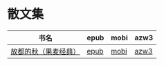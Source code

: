 # 散文集

| 书名 | epub | mobi | azw3 |
| --- | --- | --- | --- |
| [故都的秋（果麦经典）](http://ct.dalanmei.com/f/31084289-571803777-20a038) | [epub](http://ct.dalanmei.com/f/31084289-571803777-20a038) | [mobi](http://ct.dalanmei.com/f/31084289-571533964-e67d97) | [azw3](http://ct.dalanmei.com/f/31084289-572195408-aec5e0) |
